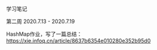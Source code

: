 学习笔记

第二周 2020.7.13 - 2020.7.19

HashMap作业，写了一篇总结：
https://xie.infoq.cn/article/8637b6354e010280e352b95d0
